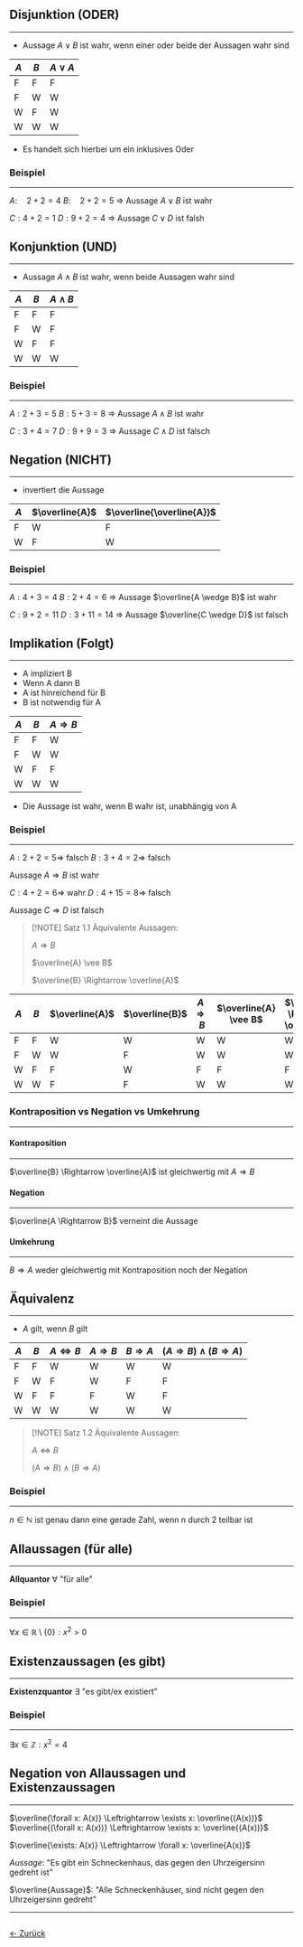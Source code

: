 ## Disjunktion (ODER)
---
- Aussage $A \vee B$ ist wahr, wenn einer oder beide der Aussagen wahr sind

| $A$ | $B$ | $A \vee A$ |
| --- | --- | ---------- |
| F   | F   | F          |
| F   | W   | W          |
| W   | F   | W          |
| W   | W   | W          |
- Es handelt sich hierbei um ein inklusives Oder
### Beispiel
---
$A:\quad 2 + 2 = 4$
$B:\quad 2 + 2 = 5$
$\Rightarrow$ Aussage $A \vee B$ ist wahr

$C: 4 + 2 = 1$
$D: 9 + 2 = 4$
$\Rightarrow$ Aussage $C \vee D$ ist falsh

## Konjunktion (UND)
---
- Aussage $A \wedge B$ ist wahr, wenn beide Aussagen wahr sind

| $A$ | $B$ | $A \wedge B$ |
| --- | --- | ------------ |
| F   | F   | F            |
| F   | W   | F            |
| W   | F   | F            |
| W   | W   | W            |

### Beispiel
---
$A: 2 + 3 = 5$
$B : 5 + 3 = 8$
$\Rightarrow$ Aussage $A \wedge B$ ist wahr

$C: 3 + 4 = 7$
$D: 9 + 9 = 3$
$\Rightarrow$ Aussage $C \wedge D$ ist falsch

## Negation (NICHT)
---
- invertiert die Aussage

| $A$ | $\overline{A}$ | $\overline{\overline{A}}$ |
| --- | -------------- | ------------------------- |
| F   | W              | F                         |
| W   | F              | W                         |

### Beispiel
---
$A: 4 + 3 = 4$
$B: 2 + 4 = 6$
$\Rightarrow$ Aussage $\overline{A \wedge B}$ ist wahr

$C: 9 + 2 = 11$
$D: 3 + 11 = 14$
$\Rightarrow$ Aussage $\overline{C \wedge D}$ ist falsch

## Implikation (Folgt)
---
- A impliziert B
- Wenn A dann B
- A ist hinreichend für B
- B ist notwendig für A

| $A$ | $B$ | $A \Rightarrow B$ |
| --- | --- | ----------------- |
| F   | F   | W                 |
| F   | W   | W                 |
| W   | F   | F                 |
| W   | W   | W                 |
- Die Aussage ist wahr, wenn B wahr ist, unabhängig von A
### Beispiel
---
$A: 2 + 2 = 5 \Rightarrow$ falsch
$B: 3 + 4 = 2 \Rightarrow$ falsch

Aussage $A \Rightarrow B$ ist wahr

$C: 4 + 2 = 6 \Rightarrow$ wahr
$D: 4 + 15 = 8 \Rightarrow$ falsch

Aussage $C \Rightarrow D$ ist falsch

> [!NOTE] Satz 1.1
>Äquivalente Aussagen:
>
>$A \Rightarrow B$
>
>$\overline{A} \vee B$
>
>$\overline{B} \Rightarrow \overline{A}$

| $A$ | $B$ | $\overline{A}$ | $\overline{B}$ | $A \Rightarrow B$ | $\overline{A} \vee B$ | $\overline{B} \Rightarrow \overline{A}$ |
| --- | --- | -------------- | -------------- | ----------------- | --------------------- | --------------------------------------- |
| F   | F   | W              | W              | W                 | W                     | W                                       |
| F   | W   | W              | F              | W                 | W                     | W                                       |
| W   | F   | F              | W              | F                 | F                     | F                                       |
| W   | W   | F              | F              | W                 | W                     | W                                       |

### Kontraposition vs Negation vs Umkehrung
---
#### Kontraposition
---
$\overline{B} \Rightarrow \overline{A}$ ist gleichwertig mit $A \Rightarrow B$

#### Negation
---
$\overline{A \Rightarrow B}$ verneint die Aussage

#### Umkehrung
---
$B \Rightarrow A$ weder gleichwertig mit Kontraposition noch der Negation

## Äquivalenz
---
- $A$ gilt, wenn $B$ gilt

| $A$ | $B$ | $A \Leftrightarrow B$ | $A \Rightarrow B$ | $B \Rightarrow A$ | ($A \Rightarrow B$) $\wedge$ ($B \Rightarrow A$) |
| --- | --- | --------------------- | ----------------- | ----------------- | ------------------------------------------------ |
| F   | F   | W                     | W                 | W                 | W                                                |
| F   | W   | F                     | W                 | F                 | F                                                |
| W   | F   | F                     | F                 | W                 | F                                                |
| W   | W   | W                     | W                 | W                 | W                                                |

> [!NOTE] Satz 1.2
> Äquivalente Aussagen:
> 
> $A \Leftrightarrow B$
> 
> ($A \Rightarrow B$) $\wedge$ ($B \Rightarrow A$)
### Beispiel
---
$n \in \mathbb{N}$ ist genau dann eine gerade Zahl, wenn $n$ durch 2 teilbar ist
## Allaussagen (für alle)
---
**Allquantor** $\forall$ "für alle"

### Beispiel
---
$\forall x \in \mathbb{R} \setminus \{0\}: x^2 \gt 0$

## Existenzaussagen (es gibt)
---
**Existenzquantor** $\exists$ "es gibt/ex existiert"

### Beispiel
---
$\exists x \in \mathbb{Z}: x^2 = 4$

## Negation von Allaussagen und Existenzaussagen
---
$\overline{\forall x: A(x)} \Leftrightarrow \exists x: \overline{(A(x))}$
$\overline{(\forall x: A(x))} \Leftrightarrow \exists x: \overline{(A(x))}$

$\overline{\exists: A(x)} \Leftrightarrow \forall x: \overline{A(x)}$

$Aussage$: "Es gibt ein Schneckenhaus, das gegen den Uhrzeigersinn gedreht ist"

$\overline{Aussage}$: "Alle Schneckenhäuser, sind nicht gegen den Uhrzeigersinn gedreht"

<hr>

<div style="display: flex; justify-content: space-between;">

  <a href="Semester 1/Analysis">← Zurück</a>

  <!--<a href="">Weiter →</a>-->

</div>